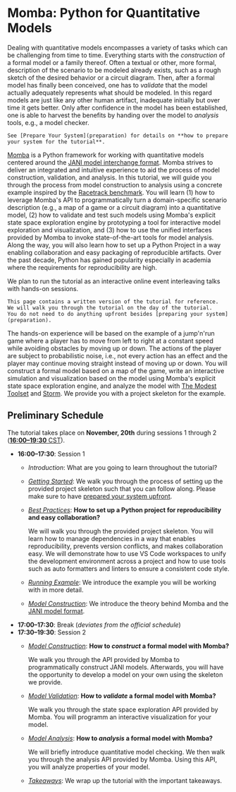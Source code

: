# Momba: Python for Quantitative Models

Dealing with quantitative models encompasses a variety of tasks which can be challenging from time to time.
Everything starts with the *construction* of a formal model or a family thereof.
Often a textual or other, more formal, description of the scenario to be modeled already exists, such as a rough sketch of the desired behavior or a circuit diagram.
Then, after a formal model has finally been conceived, one has to *validate* that the model actually adequately represents what should be modeled.
In this regard models are just like any other human artifact, inadequate initially but over time it gets better.
Only after confidence in the model has been established, one is able to harvest the benefits by handing over the model to *analysis* tools, e.g., a model checker.

```{important}
See [Prepare Your System](preparation) for details on **how to prepare your system for the tutorial**.
```

[Momba](https://momba.dev) is a Python framework for working with quantitative models centered around the [JANI model interchange format](https://jani-spec.org).
Momba strives to deliver an integrated and intuitive experience to aid the process of model construction, validation, and analysis.
In this tutorial, we will guide you through the process from model construction to analysis using a concrete example inspired by the [Racetrack benchmark](https://racetrack.perspicuous-computing.science/).
You will learn (1) how to leverage Momba's API to programmatically turn a domain-specific scenario description (e.g., a map of a game or a circuit diagram) into a quantitative model, (2) how to validate and test such models using Momba's explicit state space exploration engine by prototyping a tool for interactive model exploration and visualization, and (3) how to use the unified interfaces provided by Momba to invoke state-of-the-art tools for model analysis.
Along the way, you will also learn how to set up a Python Project in a way enabling collaboration and easy packaging of reproducible artifacts.
Over the past decade, Python has gained popularity especially in academia where the requirements for reproducibility are high.

We plan to run the tutorial as an interactive online event interleaving talks with hands-on sessions.

```{hint}
This page contains a written version of the tutorial for reference.
We will walk you through the tutorial on the day of the tutorial.
You do not need to do anything upfront besides [preparing your system](preparation).
```

The hands-on experience will be based on the example of a jump'n'run game where a player has to move from left to right at a constant speed while avoiding obstacles by moving up or down.
The actions of the player are subject to probabilistic noise, i.e., not every action has an effect and the player may continue moving straight instead of moving up or down.
You will construct a formal model based on a map of the game, write an interactive simulation and visualization based on the model using Momba's explicit state space exploration engine, and analyze the model with [The Modest Toolset](https://modestchecker.org) and [Storm](https://www.stormchecker.org/).
We provide you with a project skeleton for the example.


## Preliminary Schedule

The tutorial takes place on **November, 20th** during sessions 1 through 2 ([**16:00–19:30** CST](https://www.timeanddate.com/worldclock/fixedtime.html?msg=FM%2721%3A+Momba+Tutorial&iso=20211120T16&p1=33&ah=3&am=30)).

- **16:00–17:30**: Session 1
  - *Introduction*: What are you going to learn throughout the tutorial?
  - [*Getting Started*](tutorial/getting-started): We walk you through the process of setting up the provided project skeleton such that you can follow along.
    Please make sure to have [prepared your system upfront](preparation).
  - [*Best Practices*](tutorial/best-practices): **How to set up a Python project for reproducibility and easy collaboration?**

      We will walk you through the provided project skeleton.
      You will learn how to manage dependencies in a way that enables reproducibility, prevents version conflicts, and makes collaboration easy.
      We will demonstrate how to use VS Code workspaces to unify the development environment across a project and how to use tools such as auto formatters and linters to ensure a consistent code style.
  - [*Running Example*](tutorial/running-example): We introduce the example you will be working with in more detail.
  - [*Model Construction*](tutorial/model-construction):
      We introduce the theory behind Momba and the [JANI model format](https://jani-spec.org).
- **17:00–17:30**: Break (*deviates from the official schedule*)
- **17:30–19:30**: Session 2
  - [*Model Construction*](tutorial/model-construction): **How to *construct* a formal model with Momba?**

      We walk you through the API provided by Momba to programmatically construct JANI models.
      Afterwards, you will have the opportunity to develop a model on your own using the skeleton we provide.
  - [*Model Validation*](tutorial/model-validation): **How to *validate* a formal model with Momba?**

      We walk you through the state space exploration API provided by Momba.
      You will programm an interactive visualization for your model.
  - [*Model Analysis*](tutorial/model-analysis): **How to *analysis* a formal model with Momba?**

      We will briefly introduce quantitative model checking.
      We then walk you through the analysis API provided by Momba.
      Using this API, you will analyze properties of your model.
  - [*Takeaways*](tutorial/takeaways): We wrap up the tutorial with the important takeaways.